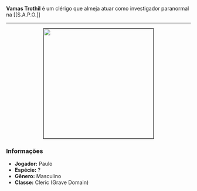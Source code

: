 **Vamas Trothil** é um clérigo que almeja atuar como investigador paranormal na [[S.A.P.O.]]

---

<div style="text-align: center;">
<img src="https://i.imgur.com/fiSSG4v.jpeg" width="300" style="border: 1px solid black;">
</div>

### Informações

- **Jogador:** Paulo
- **Espécie:** ?
- **Gênero:** Masculino
- **Classe:** Cleric (Grave Domain)